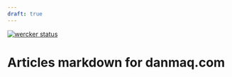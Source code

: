 ```yaml
---
draft: true
---
```


[![wercker status](https://app.wercker.com/status/85b41d5ce327dee9d18b34a498e171bf/s/master "wercker status")](https://app.wercker.com/project/byKey/85b41d5ce327dee9d18b34a498e171bf)

# Articles markdown for danmaq.com